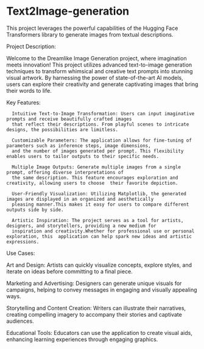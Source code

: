 # Text2Image-generation
This project leverages the powerful capabilities of the Hugging Face Transformers library to generate images from textual descriptions.

Project Description:

Welcome to the Dreamlike Image Generation project, where imagination meets innovation! This project utilizes advanced text-to-image generation techniques to transform whimsical and creative text prompts into stunning visual artwork. By harnessing the power of state-of-the-art AI models, users can explore their creativity and generate captivating images that bring their words to life.

Key Features:
      
      Intuitive Text-to-Image Transformation: Users can input imaginative prompts and receive beautifully crafted images
      that reflect their descriptions. From playful scenes to intricate designs, the possibilities are limitless.
      
      Customizable Parameters: The application allows for fine-tuning of parameters such as inference steps, image dimensions, 
      and the number of images generated per prompt. This flexibility enables users to tailor outputs to their specific needs.
      
      Multiple Image Outputs: Generate multiple images from a single prompt, offering diverse interpretations of 
      the same description. This feature encourages exploration and creativity, allowing users to choose  their favorite depiction.
      
      User-Friendly Visualization: Utilizing Matplotlib, the generated images are displayed in an organized and aesthetically 
      pleasing manner.This makes it easy for users to compare different outputs side by side.
      
      Artistic Inspiration: The project serves as a tool for artists, designers, and storytellers, providing a new medium for 
      inspiration and creativity.Whether for professional use or personal exploration, this  application can help spark new ideas and artistic expressions.
      
Use Cases:

Art and Design: Artists can quickly visualize concepts, explore styles, and iterate on ideas before committing to a final piece.

Marketing and Advertising: Designers can generate unique visuals for campaigns, helping to convey messages in engaging and visually appealing ways.

Storytelling and Content Creation: Writers can illustrate their narratives, creating compelling imagery to accompany their stories and captivate audiences.

Educational Tools: Educators can use the application to create visual aids, enhancing learning experiences through engaging graphics.
